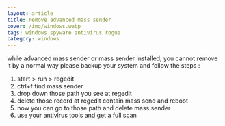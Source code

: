 ```yaml
---
layout: article
title: remove advanced mass sender
cover: /img/windows.webp
tags: windows spyware antivirus rogue
category: windows
---
```


while advanced mass sender or mass sender installed, you cannot remove it by a normal way please backup your system and follow the steps :

1. start > run > regedit
2. ctrl+f find mass sender
3. drop down those path you see at regedit
4. delete those record at regedit contain mass send and reboot
5. now you can go to those path and delete mass sender
6. use your antivirus tools and get a full scan
